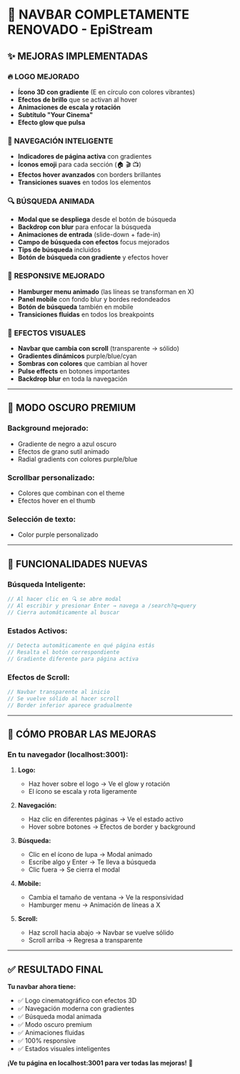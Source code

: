 # 🎨 NAVBAR COMPLETAMENTE RENOVADO - EpiStream

## ✨ **MEJORAS IMPLEMENTADAS**

### 🔥 **LOGO MEJORADO**
- **Ícono 3D con gradiente** (E en círculo con colores vibrantes)
- **Efectos de brillo** que se activan al hover
- **Animaciones de escala y rotación**
- **Subtítulo "Your Cinema"**
- **Efecto glow que pulsa**

### 🎯 **NAVEGACIÓN INTELIGENTE**
- **Indicadores de página activa** con gradientes
- **Íconos emoji** para cada sección (🏠 🎬 📺)
- **Efectos hover avanzados** con borders brillantes
- **Transiciones suaves** en todos los elementos

### 🔍 **BÚSQUEDA ANIMADA**
- **Modal que se despliega** desde el botón de búsqueda
- **Backdrop con blur** para enfocar la búsqueda
- **Animaciones de entrada** (slide-down + fade-in)
- **Campo de búsqueda con efectos** focus mejorados
- **Tips de búsqueda** incluidos
- **Botón de búsqueda con gradiente** y efectos hover

### 📱 **RESPONSIVE MEJORADO**
- **Hamburger menu animado** (las líneas se transforman en X)
- **Panel mobile** con fondo blur y bordes redondeados
- **Botón de búsqueda** también en mobile
- **Transiciones fluidas** en todos los breakpoints

### 🌟 **EFECTOS VISUALES**
- **Navbar que cambia con scroll** (transparente → sólido)
- **Gradientes dinámicos** purple/blue/cyan
- **Sombras con colores** que cambian al hover
- **Pulse effects** en botones importantes
- **Backdrop blur** en toda la navegación

---

## 🎨 **MODO OSCURO PREMIUM**

### **Background mejorado:**
- Gradiente de negro a azul oscuro
- Efectos de grano sutil animado
- Radial gradients con colores purple/blue

### **Scrollbar personalizado:**
- Colores que combinan con el theme
- Efectos hover en el thumb

### **Selección de texto:**
- Color purple personalizado

---

## 🚀 **FUNCIONALIDADES NUEVAS**

### **Búsqueda Inteligente:**
```javascript
// Al hacer clic en 🔍 se abre modal
// Al escribir y presionar Enter → navega a /search?q=query
// Cierra automáticamente al buscar
```

### **Estados Activos:**
```javascript
// Detecta automáticamente en qué página estás
// Resalta el botón correspondiente
// Gradiente diferente para página activa
```

### **Efectos de Scroll:**
```javascript
// Navbar transparente al inicio
// Se vuelve sólido al hacer scroll
// Border inferior aparece gradualmente
```

---

## 🎯 **CÓMO PROBAR LAS MEJORAS**

### **En tu navegador (localhost:3001):**

1. **Logo:** 
   - Haz hover sobre el logo → Ve el glow y rotación
   - El ícono se escala y rota ligeramente

2. **Navegación:**
   - Haz clic en diferentes páginas → Ve el estado activo
   - Hover sobre botones → Efectos de border y background

3. **Búsqueda:**
   - Clic en el ícono de lupa → Modal animado
   - Escribe algo y Enter → Te lleva a búsqueda
   - Clic fuera → Se cierra el modal

4. **Mobile:**
   - Cambia el tamaño de ventana → Ve la responsividad
   - Hamburger menu → Animación de líneas a X

5. **Scroll:**
   - Haz scroll hacia abajo → Navbar se vuelve sólido
   - Scroll arriba → Regresa a transparente

---

## ✅ **RESULTADO FINAL**

**Tu navbar ahora tiene:**
- ✅ Logo cinematográfico con efectos 3D
- ✅ Navegación moderna con gradientes
- ✅ Búsqueda modal animada
- ✅ Modo oscuro premium
- ✅ Animaciones fluidas
- ✅ 100% responsive
- ✅ Estados visuales inteligentes

**¡Ve tu página en localhost:3001 para ver todas las mejoras!** 🚀
